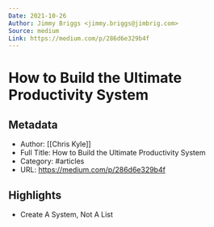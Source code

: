 ```yaml
---
Date: 2021-10-26
Author: Jimmy Briggs <jimmy.briggs@jimbrig.com>
Source: medium
Link: https://medium.com/p/286d6e329b4f
---
```

# How to Build the Ultimate Productivity System

## Metadata
- Author: [[Chris Kyle]]
- Full Title: How to Build the Ultimate Productivity System
- Category: #articles
- URL: https://medium.com/p/286d6e329b4f

## Highlights
- Create A System, Not A List
